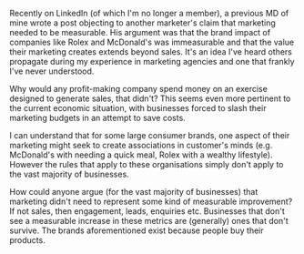 Recently on LinkedIn (of which I'm no longer a member), a previous MD of mine wrote a post objecting to another marketer's claim that marketing needed to be measurable. His argument was that the brand impact of companies like Rolex and McDonald's was immeasurable and that the value their marketing creates extends beyond sales. It's an idea I've heard others propagate during my experience in marketing agencies and one that frankly I've never understood.

Why would any profit-making company spend money on an exercise designed to generate sales, that didn't? This seems even more pertinent to the current economic situation, with businesses forced to slash their marketing budgets in an attempt to save costs.

I can understand that for some large consumer brands, one aspect of their marketing might seek to create associations in customer's minds (e.g. McDonald's with needing a quick meal, Rolex with a wealthy lifestyle). However the rules that apply to these organisations simply don't apply to the vast majority of businesses.

How could anyone argue (for the vast majority of businesses) that marketing didn't need to represent some kind of measurable improvement? If not sales, then engagement, leads, enquiries etc. Businesses that don't see a measurable increase in these metrics are (generally) ones that don't survive. The brands aforementioned exist because people buy their products.